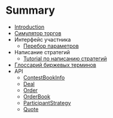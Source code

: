 # Summary

* [Introduction](README.md)
* [Симулятор торгов](docs/simulator.md)
* Интерфейс участника
   * [Перебор параметров](./docs/params.md)
* Написание стратегий
   * [Tutorial по написанию стратегий](docs/strategy_tutorial.md)
* [Глоссарий биржевых терминов](docs/exchange_terms.md)
* API
   * [ContestBookInfo](api/ContestBookInfo.md)
   * [Deal](api/Deal.md)
   * [Order](api/Order.md)
   * [OrderBook](api/OrderBook.md)
   * [ParticipantStrategy](api/ParticipantStrategy.md)
   * [Quote](api/Quote.md)

